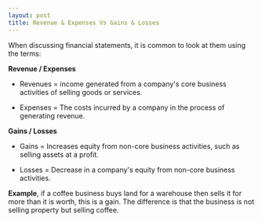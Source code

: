 ```yaml
---
layout: post
title: Revenue & Expenses Vs Gains & Losses
---
```



When discussing financial statements, it is common to look at them using the terms:  

**Revenue / Expenses**

- Revenues = income generated from a company's core business activities of selling goods or services.

- Expenses = The costs incurred by a company in the process of generating revenue.

**Gains / Losses**

- Gains = Increases equity from non-core business activities, such as selling assets at a profit. 
   
- Losses = Decrease in a company's equity from non-core business activities.

**Example**, if a coffee business buys land for a warehouse then sells it for more than it is worth, this is a gain. The difference is that the business is not selling property but selling coffee. 